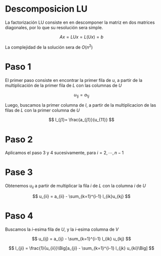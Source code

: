 # Descomposicion LU

La factorización LU consiste en en descomponer la matriz en dos matrices diagonales, por lo que su resolución sera simple.

$$
Ax = LUx = L(Ux) = b
$$

La complejidad de la solución sera de $O(n^2)$

# Paso 1

El primer paso consiste en encontrar la primer fila de $u$, a partir de la multiplicación de la primer fila de $L$ con las columnas de $U$

$$
u_{1j} = a_{1j}
$$

Luego, buscamos la primer columna de $l$, a partir de la multiplicacion de las filas de $L$ con la primer columna de $U$

$$
l_{j1}= \frac{a_{j1}}{u_{11}}
$$

# Paso 2

Aplicamos el paso 3 y 4 sucesivamente, para $i = 2, \cdots, n{-}1$

# Pase 3

Obtenemos $u_{ii}$ a partir de multiplicar la fila $i$ de $L$ con la columna $i$ de $U$

$$
u_{ii} = a_{ii} - \sum_{k=1}^{i-1} l_{ik}u_{kj}
$$

# Paso 4

Buscamos la $i$-esima fila de $U$, y la $i$-esima columna de $V$

$$
u_{ij} = a_{ij} - \sum_{k=1}^{i-1} l_{ik} u_{kj}
$$

$$
l_{ji} = \frac{1}{u_{ii}}\Big[a_{ji} - \sum_{k=1}^{i-1} l_{jk} u_{ki}\Big]
$$